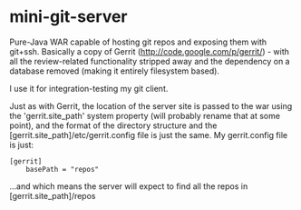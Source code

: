 mini-git-server
===============

Pure-Java WAR capable of hosting git repos and exposing them with git+ssh.
Basically a copy of Gerrit (http://code.google.com/p/gerrit/) - with all the review-related
functionality stripped away and the dependency on a database removed (making it entirely filesystem based).

I use it for integration-testing my git client.

Just as with Gerrit, the location of the server site is passed to the war using the 'gerrit.site_path' system
property (will probably rename that at some point), and the format of the directory structure and the
[gerrit.site_path]/etc/gerrit.config file is just the same. My gerrit.config file is just:

	[gerrit]
		basePath = "repos"

...and which means the server will expect to find all the repos in [gerrit.site_path]/repos

